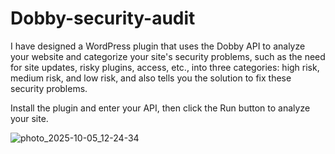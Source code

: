 # Dobby-security-audit

I have designed a WordPress plugin that uses the Dobby API to analyze your website and categorize your site's security problems, such as the need for site updates, risky plugins, access, etc., into three categories: high risk, medium risk, and low risk, and also tells you the solution to fix these security problems.

Install the plugin and enter your API, then click the Run button to analyze your site.


![photo_2025-10-05_12-24-34](https://github.com/user-attachments/assets/d08c6120-2fd5-4e4e-a828-997aaf349239)



